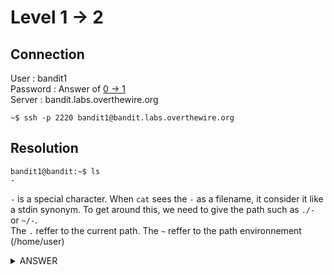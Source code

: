 # Level 1 → 2

## Connection

User : bandit1 <br />
Password : Answer of [0 → 1](0-1.md) <br />
Server : bandit.labs.overthewire.org

```console
~$ ssh -p 2220 bandit1@bandit.labs.overthewire.org
```

## Resolution
```console
bandit1@bandit:~$ ls
-

```

`-` is a special character. 
When `cat` sees the `-` as a filename, it consider it like a stdin synonym. To get around this, we need to give the path such as `./-` or `~/-`. <br />
The `.` reffer to the current path. The `~` reffer to the path environnement (/home/user)

<details><summary>ANSWER</summary>
<p>

Password for next level :
```console
bandit1@bandit:~$ cat ~/-
CV1DtqXWVFXTvM2F0k09SHz0YwRINYA9

```
or
```console
bandit1@bandit:~$ cat ./-
CV1DtqXWVFXTvM2F0k09SHz0YwRINYA9

```
</p>
</details>